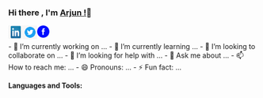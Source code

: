 ### Hi there , I'm [Arjun !](https://arjun-gautam.netlify.com)👋



<a href="https://www.linkedin.com/in/arjun-gautam-laser" target="_blank">
  <img align="left" alt="Arjun | LinkedIn" width="30px" height="27px" src="https://raw.githubusercontent.com/arjun-sudo/arjun-sudo/master/assets/linkedin.jpg" />
</a>

<a href="https://twitter.com/Laserarjun876" target="_blank">
  <img align="left" alt="Arjun | Twitter" width="28px" src="https://raw.githubusercontent.com/arjun-sudo/arjun-sudo/master/assets/twitter.png" />
</a>



<a href="https://www.facebook.com/people/Arjun-Gautam/100010140661075" target="_blank">
  <img align="left" alt="Arjun | facebook" width="25px" src="https://raw.githubusercontent.com/arjun-sudo/arjun-sudo/master/assets/fb.png" />
</a>

<br/>
<br/>
- 🔭 I’m currently working on ...
- 🌱 I’m currently learning ...
- 👯 I’m looking to collaborate on ...
- 🤔 I’m looking for help with ...
- 💬 Ask me about ...
- 📫 How to reach me: ...
- 😄 Pronouns: ...
- ⚡ Fun fact: ...



**Languages and Tools:**  



